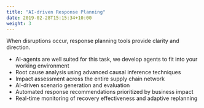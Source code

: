 ```yaml
---
title: "AI-driven Response Planning"
date: 2019-02-28T15:15:34+10:00
weight: 3
---
```

When disruptions occur, response planning tools provide clarity and direction.

* AI-agents are well suited for this task, we develop agents to fit into your working environment
* Root cause analysis using advanced causal inference techniques
* Impact assessment across the entire supply chain network
* AI-driven scenario generation and evaluation
* Automated response recommendations prioritized by business impact
* Real-time monitoring of recovery effectiveness and adaptive replanning
